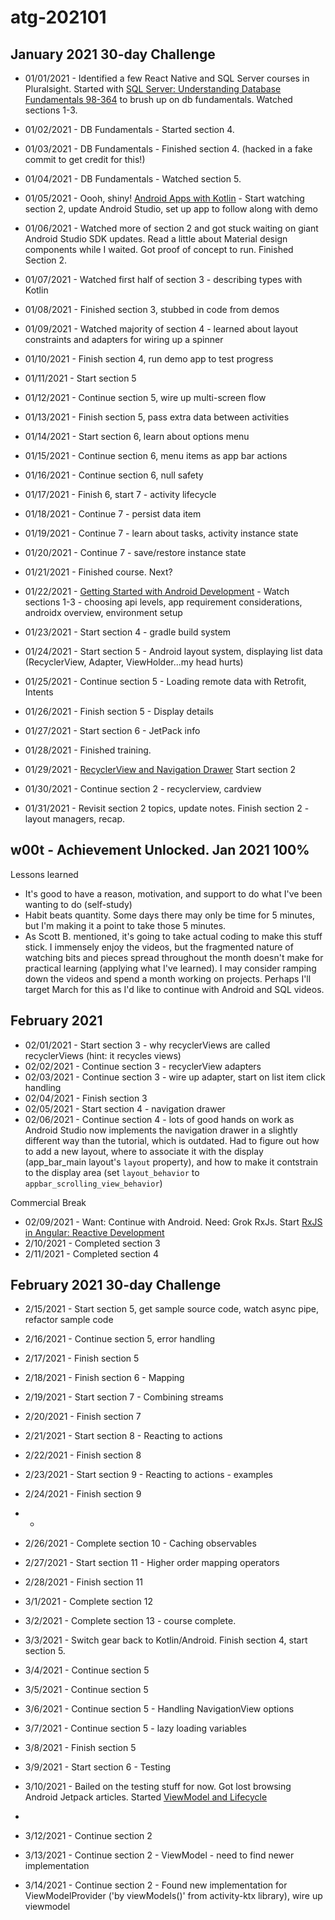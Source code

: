 # atg-202101

## January 2021 30-day Challenge

- 01/01/2021 - Identified a few React Native and SQL Server courses in Pluralsight. Started with [SQL Server: Understanding Database Fundamentals 98-364](https://app.pluralsight.com/library/courses/sqlserver-database-fundamentals/table-of-contents)
 to brush up on db fundamentals. Watched sections 1-3.
 - 01/02/2021 - DB Fundamentals - Started section 4.
 - 01/03/2021 - DB Fundamentals - Finished section 4. (hacked in a fake commit to get credit for this!)
 - 01/04/2021 - DB Fundamentals - Watched section 5.

- 01/05/2021 - Oooh, shiny! [Android Apps with Kotlin](https://app.pluralsight.com/library/courses/android-apps-kotlin-build-first-app/table-of-contents) - Start watching section 2, update Android Studio, set up app to follow along with demo
- 01/06/2021 - Watched more of section 2 and got stuck waiting on giant Android Studio SDK updates. Read a little about Material design components while I waited. Got proof of concept to run. Finished Section 2.
- 01/07/2021 - Watched first half of section 3 - describing types with Kotlin
- 01/08/2021 - Finished section 3, stubbed in code from demos
- 01/09/2021 - Watched majority of section 4 - learned about layout constraints and adapters for wiring up a spinner
- 01/10/2021 - Finish section 4, run demo app to test progress
- 01/11/2021 - Start section 5
- 01/12/2021 - Continue section 5, wire up multi-screen flow
- 01/13/2021 - Finish section 5, pass extra data between activities
- 01/14/2021 - Start section 6, learn about options menu
- 01/15/2021 - Continue section 6, menu items as app bar actions
- 01/16/2021 - Continue section 6, null safety
- 01/17/2021 - Finish 6, start 7 - activity lifecycle
- 01/18/2021 - Continue 7 - persist data item
- 01/19/2021 - Continue 7 - learn about tasks, activity instance state
- 01/20/2021 - Continue 7 - save/restore instance state
- 01/21/2021 - Finished course. Next?

- 01/22/2021 - [Getting Started with Android Development](https://app.pluralsight.com/library/courses/962c96ba-a414-42d6-882d-d9eecf28a3ff) - Watch sections 1-3 - choosing
api levels, app requirement considerations, androidx overview, environment setup
- 01/23/2021 - Start section 4 - gradle build system
- 01/24/2021 - Start section 5 - Android layout system, displaying list data (RecyclerView, Adapter, ViewHolder...my head hurts)
- 01/25/2021 - Continue section 5 - Loading remote data with Retrofit, Intents
- 01/26/2021 - Finish section 5 - Display details
- 01/27/2021 - Start section 6 - JetPack info
- 01/28/2021 - Finished training.

- 01/29/2021 - [RecyclerView and Navigation Drawer](https://app.pluralsight.com/library/courses/android-apps-kotlin-recyclerview-navigation-drawer/table-of-contents)
    Start section 2
- 01/30/2021 - Continue section 2 - recyclerview, cardview
- 01/31/2021 - Revisit section 2 topics, update notes. Finish section 2 - layout managers, recap.

## w00t - Achievement Unlocked. Jan 2021 100%

Lessons learned

- It's good to have a reason, motivation, and support to do what I've been wanting to do (self-study)
- Habit beats quantity. Some days there may only be time for 5 minutes, but I'm making it a point to take those 5 minutes.
- As Scott B. mentioned, it's going to take actual coding to make this stuff stick. I immensely enjoy the videos, but the fragmented nature of watching bits and pieces spread throughout the month doesn't make for practical learning (applying what I've learned). I may consider ramping down the videos and spend a month working on projects. Perhaps I'll target March for this as I'd like to continue with Android and SQL videos.

## February 2021

- 02/01/2021 - Start section 3 - why recyclerViews are called recyclerViews (hint: it recycles views)
- 02/02/2021 - Continue section 3 - recyclerView adapters
- 02/03/2021 - Continue section 3 - wire up adapter, start on list item click handling
- 02/04/2021 - Finish section 3
- 02/05/2021 - Start section 4 - navigation drawer
- 02/06/2021 - Continue section 4 - lots of good hands on work as Android Studio now implements the navigation drawer in a slightly different way than the tutorial, which is outdated. Had to figure out how to add a new layout, where to associate it with the display (app_bar_main layout's `layout` property), and how to make it contstrain to the display area (set `layout_behavior` to `appbar_scrolling_view_behavior`)

Commercial Break

- 02/09/2021 - Want: Continue with Android. Need: Grok RxJs. Start [RxJS in Angular: Reactive Development](https://app.pluralsight.com/library/courses/rxjs-angular-reactive-development/table-of-contents)
- 2/10/2021 - Completed section 3
- 2/11/2021 - Completed section 4

## February 2021 30-day Challenge

- 2/15/2021 - Start section 5, get sample source code, watch async pipe, refactor sample code
- 2/16/2021 - Continue section 5, error handling
- 2/17/2021 - Finish section 5
- 2/18/2021 - Finish section 6 - Mapping
- 2/19/2021 - Start section 7 - Combining streams
- 2/20/2021 - Finish section 7
- 2/21/2021 - Start section 8 - Reacting to actions
- 2/22/2021 - Finish section 8
- 2/23/2021 - Start section 9 - Reacting to actions - examples
- 2/24/2021 - Finish section 9
- -
- 2/26/2021 - Complete section 10 - Caching observables
- 2/27/2021 - Start section 11 - Higher order mapping operators
- 2/28/2021 - Finish section 11
- 3/1/2021 - Complete section 12
- 3/2/2021 - Complete section 13 - course complete.

- 3/3/2021 - Switch gear back to Kotlin/Android. Finish section 4, start section 5.
- 3/4/2021 - Continue section 5
- 3/5/2021 - Continue section 5
- 3/6/2021 - Continue section 5 - Handling NavigationView options
- 3/7/2021 - Continue section 5 - lazy loading variables
- 3/8/2021 - Finish section 5
- 3/9/2021 - Start section 6 - Testing

- 3/10/2021 - Bailed on the testing stuff for now. Got lost browsing Android Jetpack articles. Started [ViewModel and Lifecycle](https://app.pluralsight.com/player?course=4c807b86-c512-4212-8513-d7c244c4363c&name=4138bdaf-baa8-4780-b5a0-068d7387ea46)
- 
- 3/12/2021 - Continue section 2
- 3/13/2021 - Continue section 2 - ViewModel - need to find newer implementation
- 3/14/2021 - Continue section 2 - Found new implementation for ViewModelProvider ('by viewModels()' from activity-ktx library), wire up viewmodel

